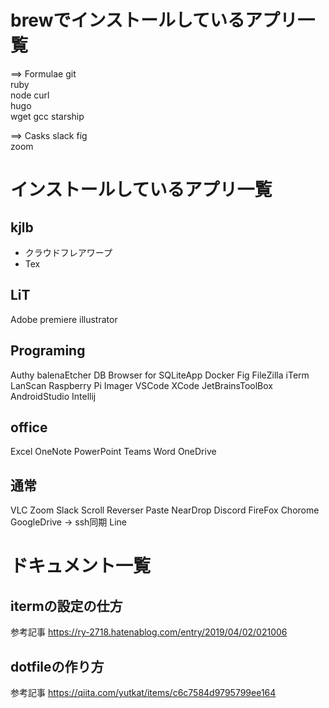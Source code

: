 # brewでインストールしているアプリ一覧
==> Formulae
git			
ruby	
node
curl			
hugo				
wget
gcc
starship

==> Casks
slack
fig					
zoom

# インストールしているアプリ一覧
## kjlb
- クラウドフレアワープ
- Tex

## LiT
Adobe
premiere
illustrator

## Programing
Authy
balenaEtcher
DB Browser for SQLiteApp
Docker
Fig
FileZilla
iTerm
LanScan
Raspberry Pi Imager
VSCode
XCode
JetBrainsToolBox
	AndroidStudio
	Intellij

## office
Excel
OneNote
PowerPoint
Teams
Word
OneDrive

## 通常
VLC
Zoom
Slack
Scroll Reverser
Paste
NearDrop
Discord
FireFox 
Chorome
GoogleDrive -> ssh同期
Line

# ドキュメント一覧

## itermの設定の仕方

参考記事
https://ry-2718.hatenablog.com/entry/2019/04/02/021006

## dotfileの作り方

参考記事
https://qiita.com/yutkat/items/c6c7584d9795799ee164

